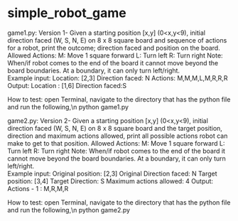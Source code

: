 # simple_robot_game
game1.py:
Version 1- Given a starting position [x,y] (0<x,y<9), initial direction faced (W, S, N, E) on 8 x 8 square board and sequence of actions for a robot, print the outcome; direction faced and position on the board.
Allowed Actions: 
M: Move 1 square forward
L: Turn left
R: Turn right
Note: When/if robot comes to the end of the board it cannot move beyond the board boundaries. At a boundary, it can only turn left/right.  
Example input: 
Location: [2,3]
Direction faced: N
Actions: M,M,M,L,M,R,R,R
Output:
Location : [1,6]
Direction faced:S

How to test:
open Terminal, navigate to the directory that has the python file and run the following,\n
python game1.py


game2.py:
Version 2- Given a starting position [x,y] (0<x,y<9), initial direction faced (W, S, N, E) on 8 x 8 square board and the target position, direction and maximum actions allowed, print all possible actions robot can make to get to that position.
Allowed Actions: 
M: Move 1 square forward
L: Turn left
R: Turn right
Note: When/if robot comes to the end of the board it cannot move beyond the board boundaries. At a boundary, it can only turn left/right.  
Example input: 
Original position: [2,3]
Original Direction faced: N
Target position: [3,4]
Target Direction: S
Maximum actions allowed: 4
Output:
Actions - 1 : M,R,M,R


How to test:
open Terminal, navigate to the directory that has the python file and run the following,\n
python game2.py

